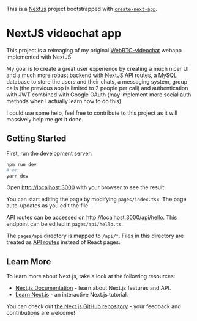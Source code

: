 This is a [Next.js](https://nextjs.org/) project bootstrapped with [`create-next-app`](https://github.com/vercel/next.js/tree/canary/packages/create-next-app).

# NextJS videochat app

This project is a reimaging of my original [WebRTC-videochat](https://github.com/gustavo-shigueo/WebRTC-videochat) webapp implemented with NextJS

My goal is to create a great user experience by creating a much nicer UI and a much more robust backend with NextJS API routes, a MySQL database to store the users and their chats, a messaging system, group calls (the previous app is limited to 2 people per call) and authentication with JWT combined with Google OAuth (may implement more social auth methods when I actually learn how to do this)

I could use some help, feel free to contribute to this project as it will massively help me get it done.

## Getting Started

First, run the development server:

```bash
npm run dev
# or
yarn dev
```

Open [http://localhost:3000](http://localhost:3000) with your browser to see the result.

You can start editing the page by modifying `pages/index.tsx`. The page auto-updates as you edit the file.

[API routes](https://nextjs.org/docs/api-routes/introduction) can be accessed on [http://localhost:3000/api/hello](http://localhost:3000/api/hello). This endpoint can be edited in `pages/api/hello.ts`.

The `pages/api` directory is mapped to `/api/*`. Files in this directory are treated as [API routes](https://nextjs.org/docs/api-routes/introduction) instead of React pages.

## Learn More

To learn more about Next.js, take a look at the following resources:

- [Next.js Documentation](https://nextjs.org/docs) - learn about Next.js features and API.
- [Learn Next.js](https://nextjs.org/learn) - an interactive Next.js tutorial.

You can check out [the Next.js GitHub repository](https://github.com/vercel/next.js/) - your feedback and contributions are welcome!
